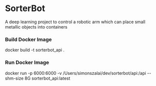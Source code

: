 # SorterBot
A deep learning project to control a robotic arm which can place small metallic objects into containers

### Build Docker Image
docker build -t sorterbot_api .

### Run Docker Image
docker run -p 6000:6000 -v /Users/simonszalai/dev/sorterbot/api:/api --shm-size 8G sorterbot_api:latest

